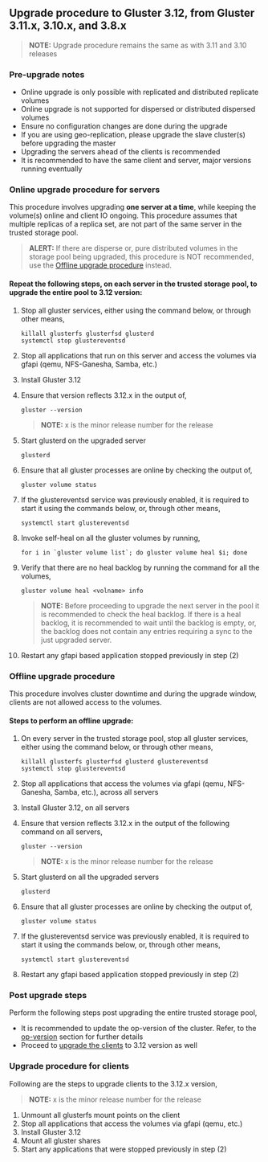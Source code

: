 ## Upgrade procedure to Gluster 3.12, from Gluster 3.11.x, 3.10.x, and 3.8.x

> **NOTE:** Upgrade procedure remains the same as with 3.11 and 3.10 releases

### Pre-upgrade notes

- Online upgrade is only possible with replicated and distributed replicate volumes
- Online upgrade is not supported for dispersed or distributed dispersed volumes
- Ensure no configuration changes are done during the upgrade
- If you are using geo-replication, please upgrade the slave cluster(s) before upgrading the master
- Upgrading the servers ahead of the clients is recommended
- It is recommended to have the same client and server, major versions running eventually

### Online upgrade procedure for servers

This procedure involves upgrading **one server at a time**, while keeping the volume(s) online and client IO ongoing. This procedure assumes that multiple replicas of a replica set, are not part of the same server in the trusted storage pool.

> **ALERT:** If there are disperse or, pure distributed volumes in the storage pool being upgraded, this procedure is NOT recommended, use the [Offline upgrade procedure](#offline-upgrade-procedure) instead.

#### Repeat the following steps, on each server in the trusted storage pool, to upgrade the entire pool to 3.12 version:

1.  Stop all gluster services, either using the command below, or through other means,

        killall glusterfs glusterfsd glusterd
        systemctl stop glustereventsd

2.  Stop all applications that run on this server and access the volumes via gfapi (qemu, NFS-Ganesha, Samba, etc.)

3.  Install Gluster 3.12

4.  Ensure that version reflects 3.12.x in the output of,

        gluster --version

    > **NOTE:** x is the minor release number for the release

5.  Start glusterd on the upgraded server

        glusterd

6.  Ensure that all gluster processes are online by checking the output of,

        gluster volume status

7.  If the glustereventsd service was previously enabled, it is required to start it using the commands below, or, through other means,

        systemctl start glustereventsd

8.  Invoke self-heal on all the gluster volumes by running,

        for i in `gluster volume list`; do gluster volume heal $i; done

9.  Verify that there are no heal backlog by running the command for all the volumes,

        gluster volume heal <volname> info

    > **NOTE:** Before proceeding to upgrade the next server in the pool it is recommended to check the heal backlog. If there is a heal backlog, it is recommended to wait until the backlog is empty, or, the backlog does not contain any entries requiring a sync to the just upgraded server.

10. Restart any gfapi based application stopped previously in step (2)

### Offline upgrade procedure

This procedure involves cluster downtime and during the upgrade window, clients are not allowed access to the volumes.

#### Steps to perform an offline upgrade:

1.  On every server in the trusted storage pool, stop all gluster services, either using the command below, or through other means,

        killall glusterfs glusterfsd glusterd glustereventsd
        systemctl stop glustereventsd

2.  Stop all applications that access the volumes via gfapi (qemu, NFS-Ganesha, Samba, etc.), across all servers

3.  Install Gluster 3.12, on all servers

4.  Ensure that version reflects 3.12.x in the output of the following command on all servers,

        gluster --version

    > **NOTE:** x is the minor release number for the release

5.  Start glusterd on all the upgraded servers

        glusterd

6.  Ensure that all gluster processes are online by checking the output of,

        gluster volume status

7.  If the glustereventsd service was previously enabled, it is required to start it using the commands below, or, through other means,

        systemctl start glustereventsd

8.  Restart any gfapi based application stopped previously in step (2)

### Post upgrade steps

Perform the following steps post upgrading the entire trusted storage pool,

- It is recommended to update the op-version of the cluster. Refer, to the [op-version](./op-version.md) section for further details
- Proceed to [upgrade the clients](#upgrade-procedure-for-clients) to 3.12 version as well

### Upgrade procedure for clients

Following are the steps to upgrade clients to the 3.12.x version,

> **NOTE:** x is the minor release number for the release

1. Unmount all glusterfs mount points on the client
2. Stop all applications that access the volumes via gfapi (qemu, etc.)
3. Install Gluster 3.12
4. Mount all gluster shares
5. Start any applications that were stopped previously in step (2)
